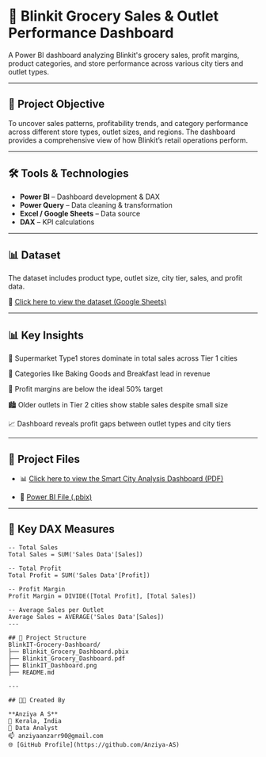 # 🛒 Blinkit Grocery Sales & Outlet Performance Dashboard

A Power BI dashboard analyzing Blinkit's grocery sales, profit margins, product categories, and store performance across various city tiers and outlet types.

---

## 📌 Project Objective

To uncover sales patterns, profitability trends, and category performance across different store types, outlet sizes, and regions. The dashboard provides a comprehensive view of how Blinkit’s retail operations perform.

---

## 🛠 Tools & Technologies

- **Power BI** – Dashboard development & DAX  
- **Power Query** – Data cleaning & transformation  
- **Excel / Google Sheets** – Data source  
- **DAX** – KPI calculations  

---

## 📊 Dataset

The dataset includes product type, outlet size, city tier, sales, and profit data.

📄 [Click here to view the dataset (Google Sheets)](https://docs.google.com/spreadsheets/d/1zMoqDjJc9LD9g__K_7FchFot3f-sH-HU/edit?usp=sharing)

---
## 📊 Key Insights

🏪 Supermarket Type1 stores dominate in total sales across Tier 1 cities

🍞 Categories like Baking Goods and Breakfast lead in revenue

💸 Profit margins are below the ideal 50% target

🏙️ Older outlets in Tier 2 cities show stable sales despite small size

📈 Dashboard reveals profit gaps between outlet types and city tiers

---
## 📄 Project Files

- 📊 
 [Click here to view the Smart City Analysis Dashboard (PDF)](https://github.com/Anziya-AS/Sales-Profitability-Insights-BlinkIT-Retail-Analysis/raw/main/BlinkIT%20Dashboard.pdf )  
 
- 📂 [Power BI File (.pbix)](https://github.com/Anziya-AS/Sales-Profitability-Insights-BlinkIT-Retail-Analysis/blob/main/blankit.pbix)

---

## 🧠 Key DAX Measures

```DAX
-- Total Sales
Total Sales = SUM('Sales Data'[Sales])

-- Total Profit
Total Profit = SUM('Sales Data'[Profit])

-- Profit Margin
Profit Margin = DIVIDE([Total Profit], [Total Sales])

-- Average Sales per Outlet
Average Sales = AVERAGE('Sales Data'[Sales])
---

## 📂 Project Structure
BlinkIT-Grocery-Dashboard/
├── Blinkit_Grocery_Dashboard.pbix
├── Blinkit_Grocery_Dashboard.pdf
├── BlinkIT_Dashboard.png
├── README.md

---

## 👩‍💻 Created By

**Anziya A S**  
📍 Kerala, India  
💼 Data Analyst  
📫 anziyaanzarr90@gmail.com  
🌐 [GitHub Profile](https://github.com/Anziya-AS)

